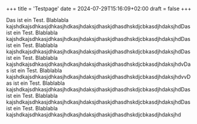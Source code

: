 +++
title = 'Testpage'
date = 2024-07-29T15:16:09+02:00
draft = false
+++

Das ist ein Test. Blablabla
kajshdkajsdhkasjdhkasjhdkasjhdaksjdhaskjdhasdhskdjcbkasdjhdaksjhdDas ist ein Test. Blablabla
kajshdkajsdhkasjdhkasjhdkasjhdaksjdhaskjdhasdhskdjcbkasdjhdaksjhdDas ist ein Test. Blablabla
kajshdkajsdhkasjdhkasjhdkasjhdaksjdhaskjdhasdhskdjcbkasdjhdaksjhdDas ist ein Test. Blablabla
kajshdkajsdhkasjdhkasjhdkasjhdaksjdhaskjdhasdhskdjcbkasdjhdaksjhdvDas ist ein Test. Blablabla
kajshdkajsdhkasjdhkasjhdkasjhdaksjdhaskjdhasdhskdjcbkasdjhdaksjhdvvDas ist ein Test. Blablabla
kajshdkajsdhkasjdhkasjhdkasjhdaksjdhaskjdhasdhskdjcbkasdjhdaksjhdDas ist ein Test. Blablabla
kajshdkajsdhkasjdhkasjhdkasjhdaksjdhaskjdhasdhskdjcbkasdjhdaksjhdDas ist ein Test. Blablabla
kajshdkajsdhkasjdhkasjhdkasjhdaksjdhaskjdhasdhskdjcbkasdjhdaksjhd